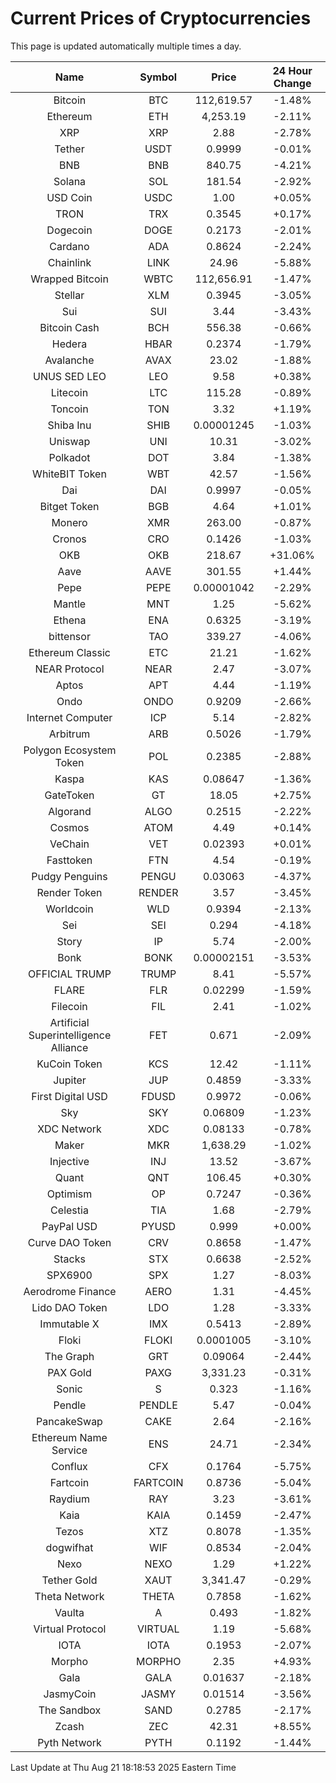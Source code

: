 # Current Prices of Cryptocurrencies
This page is updated automatically multiple times a day.

| Name | Symbol | Price | 24 Hour Change |
| :---: |:---:| :---: | :---: |
| Bitcoin | BTC | 112,619.57 | -1.48% |
| Ethereum | ETH | 4,253.19 | -2.11% |
| XRP | XRP | 2.88 | -2.78% |
| Tether | USDT | 0.9999 | -0.01% |
| BNB | BNB | 840.75 | -4.21% |
| Solana | SOL | 181.54 | -2.92% |
| USD Coin | USDC | 1.00 | +0.05% |
| TRON | TRX | 0.3545 | +0.17% |
| Dogecoin | DOGE | 0.2173 | -2.01% |
| Cardano | ADA | 0.8624 | -2.24% |
| Chainlink | LINK | 24.96 | -5.88% |
| Wrapped Bitcoin | WBTC | 112,656.91 | -1.47% |
| Stellar | XLM | 0.3945 | -3.05% |
| Sui | SUI | 3.44 | -3.43% |
| Bitcoin Cash | BCH | 556.38 | -0.66% |
| Hedera | HBAR | 0.2374 | -1.79% |
| Avalanche | AVAX | 23.02 | -1.88% |
| UNUS SED LEO | LEO | 9.58 | +0.38% |
| Litecoin | LTC | 115.28 | -0.89% |
| Toncoin | TON | 3.32 | +1.19% |
| Shiba Inu | SHIB | 0.00001245 | -1.03% |
| Uniswap | UNI | 10.31 | -3.02% |
| Polkadot | DOT | 3.84 | -1.38% |
| WhiteBIT Token | WBT | 42.57 | -1.56% |
| Dai | DAI | 0.9997 | -0.05% |
| Bitget Token | BGB | 4.64 | +1.01% |
| Monero | XMR | 263.00 | -0.87% |
| Cronos | CRO | 0.1426 | -1.03% |
| OKB | OKB | 218.67 | +31.06% |
| Aave | AAVE | 301.55 | +1.44% |
| Pepe | PEPE | 0.00001042 | -2.29% |
| Mantle | MNT | 1.25 | -5.62% |
| Ethena | ENA | 0.6325 | -3.19% |
| bittensor | TAO | 339.27 | -4.06% |
| Ethereum Classic | ETC | 21.21 | -1.62% |
| NEAR Protocol | NEAR | 2.47 | -3.07% |
| Aptos | APT | 4.44 | -1.19% |
| Ondo | ONDO | 0.9209 | -2.66% |
| Internet Computer | ICP | 5.14 | -2.82% |
| Arbitrum | ARB | 0.5026 | -1.79% |
| Polygon Ecosystem Token | POL | 0.2385 | -2.88% |
| Kaspa | KAS | 0.08647 | -1.36% |
| GateToken | GT | 18.05 | +2.75% |
| Algorand | ALGO | 0.2515 | -2.22% |
| Cosmos | ATOM | 4.49 | +0.14% |
| VeChain | VET | 0.02393 | +0.01% |
| Fasttoken | FTN | 4.54 | -0.19% |
| Pudgy Penguins | PENGU | 0.03063 | -4.37% |
| Render Token | RENDER | 3.57 | -3.45% |
| Worldcoin | WLD | 0.9394 | -2.13% |
| Sei | SEI | 0.294 | -4.18% |
| Story | IP | 5.74 | -2.00% |
| Bonk | BONK | 0.00002151 | -3.53% |
| OFFICIAL TRUMP | TRUMP | 8.41 | -5.57% |
| FLARE | FLR | 0.02299 | -1.59% |
| Filecoin | FIL | 2.41 | -1.02% |
| Artificial Superintelligence Alliance | FET | 0.671 | -2.09% |
| KuCoin Token | KCS | 12.42 | -1.11% |
| Jupiter | JUP | 0.4859 | -3.33% |
| First Digital USD | FDUSD | 0.9972 | -0.06% |
| Sky | SKY | 0.06809 | -1.23% |
| XDC Network | XDC | 0.08133 | -0.78% |
| Maker | MKR | 1,638.29 | -1.02% |
| Injective | INJ | 13.52 | -3.67% |
| Quant | QNT | 106.45 | +0.30% |
| Optimism | OP | 0.7247 | -0.36% |
| Celestia | TIA | 1.68 | -2.79% |
| PayPal USD | PYUSD | 0.999 | +0.00% |
| Curve DAO Token | CRV | 0.8658 | -1.47% |
| Stacks | STX | 0.6638 | -2.52% |
| SPX6900 | SPX | 1.27 | -8.03% |
| Aerodrome Finance | AERO | 1.31 | -4.45% |
| Lido DAO Token | LDO | 1.28 | -3.33% |
| Immutable X | IMX | 0.5413 | -2.89% |
| Floki | FLOKI | 0.0001005 | -3.10% |
| The Graph | GRT | 0.09064 | -2.44% |
| PAX Gold | PAXG | 3,331.23 | -0.31% |
| Sonic | S | 0.323 | -1.16% |
| Pendle | PENDLE | 5.47 | -0.04% |
| PancakeSwap | CAKE | 2.64 | -2.16% |
| Ethereum Name Service | ENS | 24.71 | -2.34% |
| Conflux | CFX | 0.1764 | -5.75% |
| Fartcoin | FARTCOIN | 0.8736 | -5.04% |
| Raydium | RAY | 3.23 | -3.61% |
| Kaia | KAIA | 0.1459 | -2.47% |
| Tezos | XTZ | 0.8078 | -1.35% |
| dogwifhat | WIF | 0.8534 | -2.04% |
| Nexo | NEXO | 1.29 | +1.22% |
| Tether Gold | XAUT | 3,341.47 | -0.29% |
| Theta Network | THETA | 0.7858 | -1.62% |
| Vaulta | A | 0.493 | -1.82% |
| Virtual Protocol | VIRTUAL | 1.19 | -5.68% |
| IOTA | IOTA | 0.1953 | -2.07% |
| Morpho | MORPHO | 2.35 | +4.93% |
| Gala | GALA | 0.01637 | -2.18% |
| JasmyCoin | JASMY | 0.01514 | -3.56% |
| The Sandbox | SAND | 0.2785 | -2.17% |
| Zcash | ZEC | 42.31 | +8.55% |
| Pyth Network | PYTH | 0.1192 | -1.44% |

Last Update at Thu Aug 21 18:18:53 2025 Eastern Time
